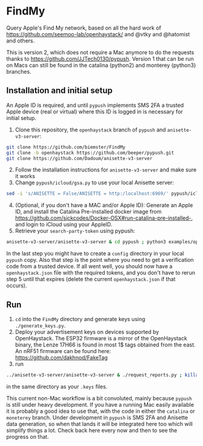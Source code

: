 # FindMy
Query Apple's Find My network, based on all the hard work of https://github.com/seemoo-lab/openhaystack/ and @vtky and @hatomist and others.

This is version 2, which does not require a Mac anymore to do the requests thanks to https://github.com/JJTech0130/pypush. Version 1 that can be run on Macs can still be found in the catalina (python2) and monterey (python3) branches.

## Installation and initial setup
An Apple ID is required, and until `pypush` implements SMS 2FA a trusted Apple device (real or virtual) where this ID is logged in is necessary for initial setup.

1. Clone this repository, the `openhaystack` branch of `pypush` and `anisette-v3-server`:
```bash
git clone https://github.com/biemster/FindMy
git clone -b openhaystack https://github.com/beeper/pypush.git
git clone https://github.com/Dadoum/anisette-v3-server
```
2. Follow the installation instructions for `anisette-v3-server` and make sure it works
3. Change `pypush/icloud/gsa.py` to use your local Anisette server:
```bash
sed -i 's/ANISETTE = False/ANISETTE = http:/localhost:6969/' pypush/icloud/gsa.py`
```
4. (Optional, if you don't have a MAC and/or Apple ID): Generate an Apple ID, and install the Catalina Pre-installed docker image from https://github.com/sickcodes/Docker-OSX#run-catalina-pre-installed-, and login to iCloud using your AppleID.
5. Retrieve your `search-party-token` using pypush:
```bash
anisette-v3-server/anisette-v3-server & cd pypush ; python3 examples/openhaystack.py ; cd ..; killall anisette-v3-server
```

In the last step you might have to create a `config` directory in your local `pypush` copy. Also that step is the point where you need to get a verification code from a trusted device.
If all went well, you should now have a `openhaystack.json` file with the required tokens, and you don't have to rerun step 5 until that expires (delete the current `openhaystack.json` if that occurs).

## Run
1. `cd` into the `FindMy` directory and generate keys using `./generate_keys.py`.
2. Deploy your advertisement keys on devices supported by OpenHaystack. The ESP32 firmware is a mirror of the OpenHaystack binary, the Lenze 17H66 is found in most 1$ tags obtained from the east. An nRF51 firmware can be found here: https://github.com/dakhnod/FakeTag
3. run
```bash
../anisette-v3-server/anisette-v3-server & ./request_reports.py ; killall anisette-v3-server
```
in the same directory as your `.keys` files.

This current non-Mac workflow is a bit convoluted, mainly because `pypush` is still under heavy development.
If you have a running Mac easily available it is probably a good idea to use that, with the code in either the `catalina` or `moneterey` branch.
Under development in `pypush` is SMS 2FA and Anisette data generation, so when that lands it will be integrated here too which will simplify things a lot.
Check back here every now and then to see the progress on that.
